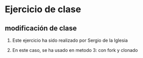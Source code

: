 # Ejercicio de clase

## modificación de clase

1. Este ejercicio ha sido realizado por Sergio de la Iglesia

2. En este caso, se ha usado en metodo 3: con fork y clonado
